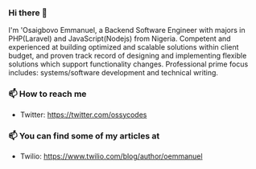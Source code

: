 ### Hi there 👋

I'm 'Osaigbovo Emmanuel, a Backend Software Engineer with majors in PHP(Laravel) and JavaScript(Nodejs) from Nigeria. Competent and experienced at building optimized and scalable solutions within client budget, and proven track record of designing and implementing flexible solutions which support functionality changes. Professional prime focus includes: systems/software development and technical writing.

### 📫 How to reach me
- Twitter: https://twitter.com/ossycodes

### 📫 You can find some of my articles at
- Twilio: https://www.twilio.com/blog/author/oemmanuel

